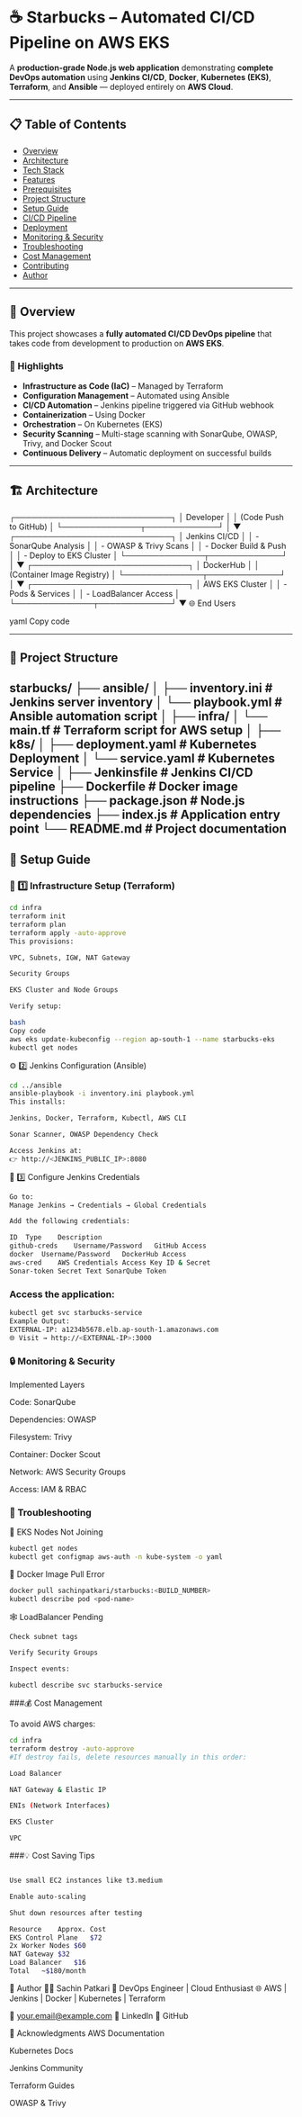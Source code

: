 # ☕ Starbucks – Automated CI/CD Pipeline on AWS EKS

A **production-grade Node.js web application** demonstrating **complete DevOps automation** using **Jenkins CI/CD**, **Docker**, **Kubernetes (EKS)**, **Terraform**, and **Ansible** — deployed entirely on **AWS Cloud**.

---

## 📋 Table of Contents

- [Overview](#-overview)
- [Architecture](#-architecture)
- [Tech Stack](#-tech-stack)
- [Features](#-features)
- [Prerequisites](#-prerequisites)
- [Project Structure](#-project-structure)
- [Setup Guide](#-setup-guide)
- [CI/CD Pipeline](#-cicd-pipeline)
- [Deployment](#-deployment)
- [Monitoring & Security](#-monitoring--security)
- [Troubleshooting](#-troubleshooting)
- [Cost Management](#-cost-management)
- [Contributing](#-contributing)
- [Author](#-author)

---

## 🚀 Overview

This project showcases a **fully automated CI/CD DevOps pipeline** that takes code from development to production on **AWS EKS**.

### 🔑 Highlights

- **Infrastructure as Code (IaC)** – Managed by Terraform  
- **Configuration Management** – Automated using Ansible  
- **CI/CD Automation** – Jenkins pipeline triggered via GitHub webhook  
- **Containerization** – Using Docker  
- **Orchestration** – On Kubernetes (EKS)  
- **Security Scanning** – Multi-stage scanning with SonarQube, OWASP, Trivy, and Docker Scout  
- **Continuous Delivery** – Automatic deployment on successful builds  

---

## 🏗 Architecture

┌────────────────────────────┐
│ Developer │
│ (Code Push to GitHub) │
└──────────────┬─────────────┘
│
▼
┌────────────────────────────┐
│ Jenkins CI/CD │
│ - SonarQube Analysis │
│ - OWASP & Trivy Scans │
│ - Docker Build & Push │
│ - Deploy to EKS Cluster │
└──────────────┬─────────────┘
│
▼
┌────────────────────────────┐
│ DockerHub │
│ (Container Image Registry) │
└──────────────┬─────────────┘
│
▼
┌────────────────────────────┐
│ AWS EKS Cluster │
│ - Pods & Services │
│ - LoadBalancer Access │
└──────────────┬─────────────┘
▼
🌐 End Users

yaml
Copy code

---

## 📁 Project Structure

starbucks/
├── ansible/
│ ├── inventory.ini # Jenkins server inventory
│ └── playbook.yml # Ansible automation script
│
├── infra/
│ └── main.tf # Terraform script for AWS setup
│
├── k8s/
│ ├── deployment.yaml # Kubernetes Deployment
│ └── service.yaml # Kubernetes Service
│
├── Jenkinsfile # Jenkins CI/CD pipeline
├── Dockerfile # Docker image instructions
├── package.json # Node.js dependencies
├── index.js # Application entry point
└── README.md # Project documentation
---

## 🚀 Setup Guide

### 🧩 1️⃣ Infrastructure Setup (Terraform)

```bash
cd infra
terraform init
terraform plan
terraform apply -auto-approve
This provisions:

VPC, Subnets, IGW, NAT Gateway

Security Groups

EKS Cluster and Node Groups

Verify setup:

bash
Copy code
aws eks update-kubeconfig --region ap-south-1 --name starbucks-eks
kubectl get nodes
```

⚙️ 2️⃣ Jenkins Configuration (Ansible)

```bash
cd ../ansible
ansible-playbook -i inventory.ini playbook.yml
This installs:

Jenkins, Docker, Terraform, Kubectl, AWS CLI

Sonar Scanner, OWASP Dependency Check

Access Jenkins at:
👉 http://<JENKINS_PUBLIC_IP>:8080
```

🔐 3️⃣ Configure Jenkins Credentials

```bash
Go to:
Manage Jenkins → Credentials → Global Credentials

Add the following credentials:

ID	Type	Description
github-creds	Username/Password	GitHub Access
docker	Username/Password	DockerHub Access
aws-cred	AWS Credentials	Access Key ID & Secret
Sonar-token	Secret Text	SonarQube Token
```

### Access the application:
```bash
kubectl get svc starbucks-service
Example Output:
EXTERNAL-IP: a1234b5678.elb.ap-south-1.amazonaws.com
🌐 Visit → http://<EXTERNAL-IP>:3000
```

### 🔒 Monitoring & Security
   Implemented Layers

   Code: SonarQube

   Dependencies: OWASP

   Filesystem: Trivy

   Container: Docker Scout

   Network: AWS Security Groups

   Access: IAM & RBAC


### 🧰 Troubleshooting

🧩 EKS Nodes Not Joining
```bash
kubectl get nodes
kubectl get configmap aws-auth -n kube-system -o yaml
```

🐳 Docker Image Pull Error
```bash
docker pull sachinpatkari/starbucks:<BUILD_NUMBER>
kubectl describe pod <pod-name>
```

🕸 LoadBalancer Pending
```bash
Check subnet tags

Verify Security Groups

Inspect events:

kubectl describe svc starbucks-service
```

###💰 Cost Management

To avoid AWS charges:
```bash
cd infra
terraform destroy -auto-approve
#If destroy fails, delete resources manually in this order:

Load Balancer

NAT Gateway & Elastic IP

ENIs (Network Interfaces)

EKS Cluster

VPC

```

###💡 Cost Saving Tips
```bash

Use small EC2 instances like t3.medium

Enable auto-scaling

Shut down resources after testing

Resource	Approx. Cost
EKS Control Plane	$72
2x Worker Nodes	$60
NAT Gateway	$32
Load Balancer	$16
Total	~$180/month
```

👤 Author
👨‍💻 Sachin Patkari
💼 DevOps Engineer | Cloud Enthusiast
🌐 AWS | Jenkins | Docker | Kubernetes | Terraform

📧 your.email@example.com
🔗 LinkedIn
🐙 GitHub

🙏 Acknowledgments
AWS Documentation

Kubernetes Docs

Jenkins Community

Terraform Guides

OWASP & Trivy
